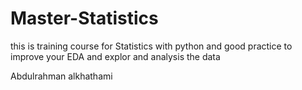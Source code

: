 # Master-Statistics

this is training course for Statistics with python
and good practice to improve your EDA
and explor and analysis the data

Abdulrahman alkhathami
